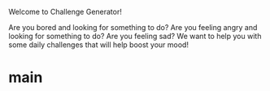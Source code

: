 Welcome to Challenge Generator! 

Are you bored and looking for something to do? Are you feeling angry and looking for something to do? Are you feeling sad? 
We want to help you with some daily challenges that will help boost your mood! 

# main
